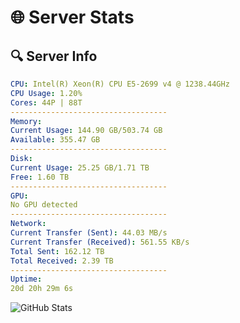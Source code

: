 # 🌐 Server Stats
## 🔍 Server Info
```yaml
CPU: Intel(R) Xeon(R) CPU E5-2699 v4 @ 1238.44GHz
CPU Usage: 1.20%
Cores: 44P | 88T
-----------------------------------
Memory:
Current Usage: 144.90 GB/503.74 GB
Available: 355.47 GB
-----------------------------------
Disk:
Current Usage: 25.25 GB/1.71 TB
Free: 1.60 TB
-----------------------------------
GPU:
No GPU detected
-----------------------------------
Network:
Current Transfer (Sent): 44.03 MB/s
Current Transfer (Received): 561.55 KB/s
Total Sent: 162.12 TB
Total Received: 2.39 TB
-----------------------------------
Uptime:
20d 20h 29m 6s
```
![GitHub Stats](https://img.shields.io/badge/Updated-2025-02-28_19:12:24-blue)